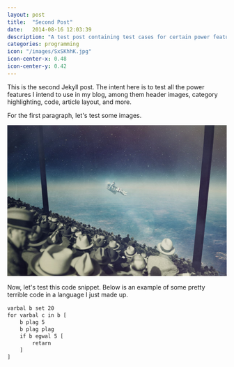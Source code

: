 ```yaml
---
layout: post
title:  "Second Post"
date:   2014-08-16 12:03:39
description: "A test post containing test cases for certain power features."
categories: programming
icon: "/images/SxSKhhK.jpg"
icon-center-x: 0.48
icon-center-y: 0.42
---
```

This is the second Jekyll post. The intent here is to test all the power features I intend to use in my blog, among them header images, category highlighting, code, article layout, and more.

For the first paragraph, let's test some images.

![](/images/SxSKhhK.jpg)

Now, let's test this code snippet. Below is an example of some pretty terrible code in a language I just made up.

    varbal b set 20
    for varbal c in b [
        b plag 5
        b plag plag
        if b egwal 5 [
            retarn
        ]
    ]